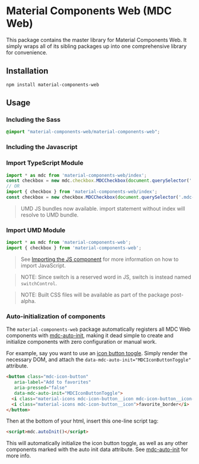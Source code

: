 # Material Components Web (MDC Web)

This package contains the master library for Material Components Web. It simply wraps all of its
sibling packages up into one comprehensive library for convenience.

## Installation

```
npm install material-components-web
```

## Usage

### Including the Sass

```scss
@import "material-components-web/material-components-web";
```

### Including the Javascript
 
### Import TypeScript Module

```ts
import * as mdc from 'material-components-web/index';
const checkbox = new mdc.checkbox.MDCCheckbox(document.querySelector('.mdc-checkbox'));
// OR
import { checkbox } from 'material-components-web/index';
const checkbox = new checkbox.MDCCheckbox(document.querySelector('.mdc-checkbox'));
```

> UMD JS bundles now available. import statement without index will resolve to UMD bundle.

### Import UMD Module

```js
import * as mdc from 'material-components-web';
import { checkbox } from 'material-components-web';
```

> See [Importing the JS component](../../docs/importing-js.md) for more information on how to import JavaScript.

> NOTE: Since switch is a reserved word in JS, switch is instead named `switchControl`. 

> NOTE: Built CSS files will be available as part of the package post-alpha.


### Auto-initialization of components

The `material-components-web` package automatically registers all MDC Web components with
[mdc-auto-init](../mdc-auto-init), making it dead simple to create and initialize components
with zero configuration or manual work.

For example, say you want to use an [icon button toogle](../mdc-icon-button). Simply render the necessary
DOM, and attach the `data-mdc-auto-init="MDCIconButtonToggle"` attribute.

```html
<button class="mdc-icon-button" 
   aria-label="Add to favorites"
   aria-pressed="false"
   data-mdc-auto-init="MDCIconButtonToggle">
  <i class="material-icons mdc-icon-button__icon mdc-icon-button__icon--on">favorite</i>
  <i class="material-icons mdc-icon-button__icon">favorite_border</i>
</button>
```

Then at the bottom of your html, insert this one-line script tag:

```html
<script>mdc.autoInit()</script>
```

This will automatically initialize the icon button toggle, as well as any other components marked with the
auto init data attribute. See [mdc-auto-init](../mdc-auto-init) for more info.
